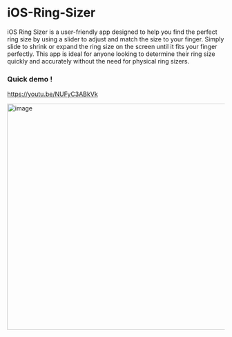 # iOS-Ring-Sizer

iOS Ring Sizer is a user-friendly app designed to help you find the perfect ring size by using a slider to adjust and match the size to your finger. Simply slide to shrink or expand the ring size on the screen until it fits your finger perfectly. This app is ideal for anyone looking to determine their ring size quickly and accurately without the need for physical ring sizers.

### Quick demo ! 
https://youtu.be/NUFyC3ABkVk

<img width="524" alt="image" src="https://github.com/user-attachments/assets/301c627b-8b5e-4060-9419-f30f46fc861a">

